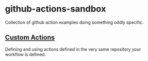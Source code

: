 # github-actions-sandbox
Collection of github action examples doing something oddly specific.

## [Custom Actions](CUSTOMACTIONS.md)
Defining and using actions defined in the very same repository your workflow is defined.

